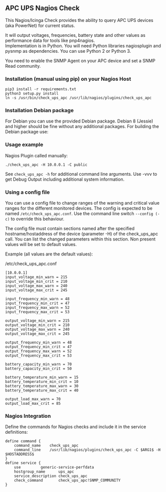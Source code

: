 ## APC UPS Nagios Check

This Nagios/Icinga Check provides the ability to query APC UPS devices (aka PowerNet) for current status.

It will output voltages, frequencies, battery state and other values as performance data for tools like pnp4nagios.  
Implementation is in Python. You will need Python libraries nagiosplugin and pysnmp as dependencies. You can use Python 2 or Python 3.

You need to enable the SNMP Agent on your APC device and set a SNMP Read community.

### Installation (manual using pip) on your Nagios Host
```
pip3 install -r requirements.txt
python3 setup.py install
ln -s /usr/bin/check_ups_apc /usr/lib/nagios/plugins/check_ups_apc
```

### Installation Debian package

For Debian you can use the provided Debian package. Debian 8 (Jessie) and higher should be fine without any additional packages. For building the Debian package use:


### Usage example

Nagios Plugin called manually:

```
./check_ups_apc -H 10.0.0.1 -C public
```

See `check_ups_apc -h` for additional command line arguments. Use -vvv to get Debug Output including additional system information.

### Using a config file

You can use a config file to change ranges of the warning and critical value ranges for the different monitored devices. The config is expected to be named `/etc/check_ups_apc.conf`.
Use the command line switch `--config (-c)` to override this behaviour.

The config file must contain sections named after the specified hostname/hostaddress of the device (parameter -H) of the check_ups_apc call.
You can list the changed parameters within this section. Non present values will be set to default values.

Example (all values are the default values):

/etc/check_ups_apc.conf
```
[10.0.0.1]
input_voltage_min_warn = 215
input_voltage_min_crit = 210
input_voltage_max_warn = 240
input_voltage_max_crit = 245

input_frequency_min_warn = 48
input_frequency_min_crit = 47
input_frequency_max_warn = 52
input_frequency_max_crit = 53

output_voltage_min_warn = 215
output_voltage_min_crit = 210
output_voltage_max_warn = 240
output_voltage_max_crit = 245

output_frequency_min_warn = 48
output_frequency_min_crit = 47
output_frequency_max_warn = 52
output_frequency_max_crit = 53

battery_capacity_min_warn = 70
battery_capacity_min_crit = 50

battery_temperature_min_warn = 15
battery_temperature_min_crit = 10
battery_temperature_max_warn = 30
battery_temperature_max_crit = 40

output_load_max_warn = 70
output_load_max_crit = 85
```

### Nagios Integration

Define the commands for Nagios checks and include it in the service definitions:

```
define command {
	command_name	check_ups_apc
	command_line	/usr/lib/nagios/plugins/check_ups_apc -C $ARG1$ -H $HOSTADDRESS$
}
define service {
	use			generic-service-perfdata
	hostgroup_name		ups_apc
	service_description	check_ups_apc
	check_command		check_ups_apc!SNMP_COMMUNITY
}
```

